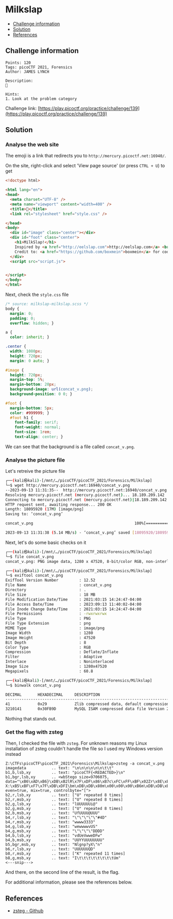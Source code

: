 # Milkslap

- [Challenge information](#challenge-information)
- [Solution](#solution)
- [References](#references)

## Challenge information
```
Points: 120
Tags: picoCTF 2021, Forensics
Author: JAMES LYNCH

Description:
🥛
 
Hints:
1. Look at the problem category
```
Challenge link: [https://play.picoctf.org/practice/challenge/139](https://play.picoctf.org/practice/challenge/139)

## Solution

### Analyse the web site

The emoji is a link that redirects you to `http://mercury.picoctf.net:16940/`.

On the site,  right-click and select 'View page source' (or press `CTRL + U`) to get
```html
<!doctype html>

<html lang="en">
<head>
  <meta charset="UTF-8" />
  <meta name="viewport" content="width=400" />
  <title>🥛</title>
  <link rel="stylesheet" href="style.css" />

</head>
<body>
  <div id="image" class="center"></div>
  <div id="foot" class="center">
    <h1>MilkSlap!</h1>
    Inspired by <a href="http://eelslap.com">http://eelslap.com</a> <br>
    Credit to: <a href="https://github.com/boxmein">boxmein</a> for code inspiration.
  </div>
  <script src="script.js">


</script>
</body>
</html>
```

Next, check the `style.css` file
```css
/* source: milkslap-milkslap.scss */
body {
  margin: 0;
  padding: 0;
  overflow: hidden; }

a {
  color: inherit; }

.center {
  width: 1080px;
  height: 720px;
  margin: 0 auto; }

#image {
  height: 720px;
  margin-top: 5%;
  margin-bottom: 20px;
  background-image: url(concat_v.png);
  background-position: 0 0; }

#foot {
  margin-bottom: 5px;
  color: #999999; }
  #foot h1 {
    font-family: serif;
    font-weight: normal;
    font-size: 1rem;
    text-align: center; }
```

We can see that the background is a file called `concat_v.png`. 

### Analyse the picture file

Let's retreive the picture file
```bash
┌──(kali㉿kali)-[/mnt/…/picoCTF/picoCTF_2021/Forensics/Milkslap]
└─$ wget http://mercury.picoctf.net:16940/concat_v.png
--2023-09-13 11:31:35--  http://mercury.picoctf.net:16940/concat_v.png
Resolving mercury.picoctf.net (mercury.picoctf.net)... 18.189.209.142
Connecting to mercury.picoctf.net (mercury.picoctf.net)|18.189.209.142|:16940... connected.
HTTP request sent, awaiting response... 200 OK
Length: 18095920 (17M) [image/png]
Saving to: ‘concat_v.png’

concat_v.png                                            100%[===============================================================================================================================>]  17.26M  5.14MB/s    in 3.4s    

2023-09-13 11:31:38 (5.14 MB/s) - ‘concat_v.png’ saved [18095920/18095920]
```

Next, let's do some basic checks on it
```bash
┌──(kali㉿kali)-[/mnt/…/picoCTF/picoCTF_2021/Forensics/Milkslap]
└─$ file concat_v.png    
concat_v.png: PNG image data, 1280 x 47520, 8-bit/color RGB, non-interlaced

┌──(kali㉿kali)-[/mnt/…/picoCTF/picoCTF_2021/Forensics/Milkslap]
└─$ exiftool concat_v.png
ExifTool Version Number         : 12.52
File Name                       : concat_v.png
Directory                       : .
File Size                       : 18 MB
File Modification Date/Time     : 2021:03:15 14:24:47-04:00
File Access Date/Time           : 2023:09:13 11:40:02-04:00
File Inode Change Date/Time     : 2021:03:15 14:24:47-04:00
File Permissions                : -rwxrwxrwx
File Type                       : PNG
File Type Extension             : png
MIME Type                       : image/png
Image Width                     : 1280
Image Height                    : 47520
Bit Depth                       : 8
Color Type                      : RGB
Compression                     : Deflate/Inflate
Filter                          : Adaptive
Interlace                       : Noninterlaced
Image Size                      : 1280x47520
Megapixels                      : 60.8

┌──(kali㉿kali)-[/mnt/…/picoCTF/picoCTF_2021/Forensics/Milkslap]
└─$ binwalk concat_v.png 

DECIMAL       HEXADECIMAL     DESCRIPTION
--------------------------------------------------------------------------------
41            0x29            Zlib compressed data, default compression
3210141       0x30FB9D        MySQL ISAM compressed data file Version 2
```

Nothing that stands out.

### Get the flag with zsteg

Then, I checked the file with `zsteg`. For unknown reasons my Linux installation of zsteg couldn't handle the file so I used my Windows version instead
```
Z:\CTFs\picoCTF\picoCTF_2021\Forensics\Milkslap>zsteg -a concat_v.png
imagedata           .. text: "\n\n\n\n\n\n\t\t"
b1,b,lsb,xy         .. text: "picoCTF{<REDACTED>}\n"
b1,bgr,lsb,xy       .. <wbStego size=9706075, data="\xB6\xAD\xB6}\xDB\xB2lR\x7F\xDF\x86\xB7c\xFC\xFF\xBF\x02Zr\x8E\xE2Z\x12\xD8q\xE5&MJ-X:\xB5\xBF\xF7\x7F\xDB\xDFI\bm\xDB\xDB\x80m\x00\x00\x00\xB6m\xDB\xDB\xB6\x00\x00\x00\xB6\xB6\x00m\xDB\x12\x12m\xDB\xDB\x00\x00\x00\x00\x00\xB6m\xDB\x00\xB6\x00\x00\x00\xDB\xB6mm\xDB\xB6\xB6\x00\x00\x00\x00\x00m\xDB", even=true, mix=true, controlbyte="[">
b2,r,lsb,xy         .. text: ["U" repeated 8 times]
b2,r,msb,xy         .. text: ["U" repeated 8 times]
b2,g,lsb,xy         .. text: "lUUUUUUi@"
b2,g,msb,xy         .. text: ["U" repeated 8 times]
b2,b,msb,xy         .. text: "UfUUUU@UUU"
b4,r,lsb,xy         .. text: "\"\"\"\"\"#4D"
b4,r,msb,xy         .. text: "wwww3333"
b4,g,lsb,xy         .. text: "wewwwwvUS"
b4,g,msb,xy         .. text: "\"\"\"\"DDDD"
b4,b,lsb,xy         .. text: "vdUeVwweDFw"
b4,b,msb,xy         .. text: "UUYYUUUUUUUU"
b5,bgr,msb,xy       .. text: "Nlgnp?yX\"n"
b6,r,lsb,xy         .. text: "UUUUUUQD"
b8,r,msb,xy         .. text: ["K" repeated 11 times]
b8,g,msb,xy         .. text: "I\t\t\t\t\t\t\t\tUm"
<---snip--->
```

And there, on the second line of the result, is the flag.

For additional information, please see the references below.

## References

- [zsteg - Github](https://github.com/zed-0xff/zsteg)
